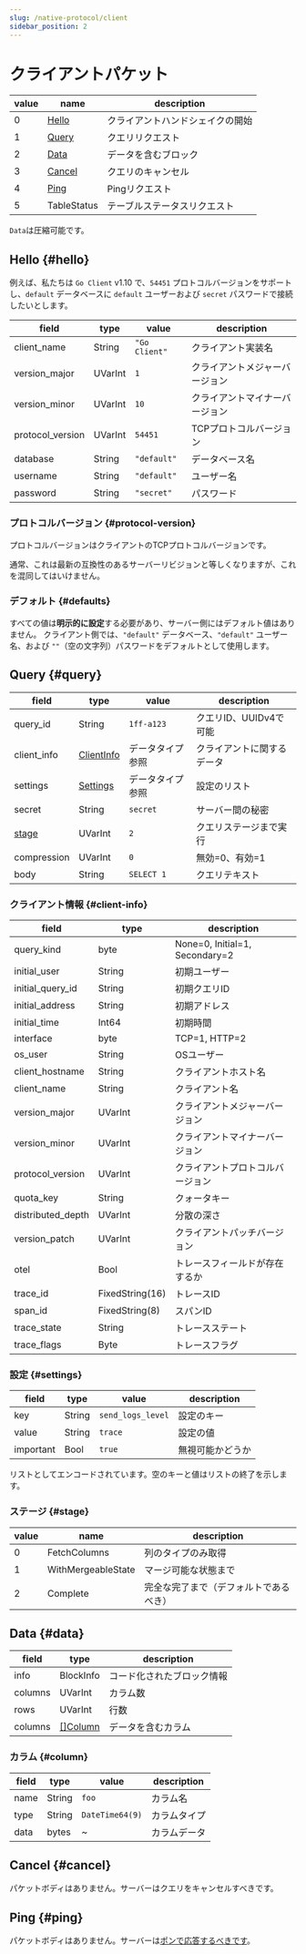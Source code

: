 ```yaml
---
slug: /native-protocol/client
sidebar_position: 2
---
```



# クライアントパケット

| value | name              | description            |
|-------|-------------------|------------------------|
| 0     | [Hello](#hello)   | クライアントハンドシェイクの開始 |
| 1     | [Query](#query)   | クエリリクエスト          |
| 2     | [Data](#data)     | データを含むブロック        |
| 3     | [Cancel](#cancel) | クエリのキャンセル           |
| 4     | [Ping](#ping)     | Pingリクエスト           |
| 5     | TableStatus       | テーブルステータスリクエスト   |

`Data`は圧縮可能です。

## Hello {#hello}

例えば、私たちは `Go Client` v1.10 で、`54451` プロトコルバージョンをサポートし、`default` データベースに `default` ユーザーおよび `secret` パスワードで接続したいとします。

| field            | type    | value         | description                |
|------------------|---------|---------------|----------------------------|
| client_name      | String  | `"Go Client"` | クライアント実装名       |
| version_major    | UVarInt | `1`           | クライアントメジャーバージョン       |
| version_minor    | UVarInt | `10`          | クライアントマイナーバージョン       |
| protocol_version | UVarInt | `54451`       | TCPプロトコルバージョン       |
| database         | String  | `"default"`   | データベース名              |
| username         | String  | `"default"`   | ユーザー名                   |
| password         | String  | `"secret"`    | パスワード                   |

### プロトコルバージョン {#protocol-version}

プロトコルバージョンはクライアントのTCPプロトコルバージョンです。

通常、これは最新の互換性のあるサーバーリビジョンと等しくなりますが、これを混同してはいけません。

### デフォルト {#defaults}

すべての値は**明示的に設定**する必要があり、サーバー側にはデフォルト値はありません。
クライアント側では、`"default"` データベース、`"default"` ユーザー名、および `""`（空の文字列）パスワードをデフォルトとして使用します。

## Query {#query}

| field           | type                       | value      | description               |
|-----------------|----------------------------|------------|---------------------------|
| query_id        | String                     | `1ff-a123` | クエリID、UUIDv4で可能   |
| client_info     | [ClientInfo](#client-info) | データタイプ参照   | クライアントに関するデータ         |
| settings        | [Settings](#settings)      | データタイプ参照   | 設定のリスト          |
| secret          | String                     | `secret`   | サーバー間の秘密       |
| [stage](#stage) | UVarInt                    | `2`        | クエリステージまで実行     |
| compression     | UVarInt                    | `0`        | 無効=0、有効=1     |
| body            | String                     | `SELECT 1` | クエリテキスト                |

### クライアント情報 {#client-info}

| field             | type            | description                    |
|-------------------|-----------------|--------------------------------|
| query_kind        | byte            | None=0, Initial=1, Secondary=2 |
| initial_user      | String          | 初期ユーザー                   |
| initial_query_id  | String          | 初期クエリID               |
| initial_address   | String          | 初期アドレス                |
| initial_time      | Int64           | 初期時間                   |
| interface         | byte            | TCP=1, HTTP=2                  |
| os_user           | String          | OSユーザー                        |
| client_hostname   | String          | クライアントホスト名                |
| client_name       | String          | クライアント名                    |
| version_major     | UVarInt         | クライアントメジャーバージョン           |
| version_minor     | UVarInt         | クライアントマイナーバージョン           |
| protocol_version  | UVarInt         | クライアントプロトコルバージョン        |
| quota_key         | String          | クォータキー                      |
| distributed_depth | UVarInt         | 分散の深さ              |
| version_patch     | UVarInt         | クライアントパッチバージョン           |
| otel              | Bool            | トレースフィールドが存在するか       |
| trace_id          | FixedString(16) | トレースID                       |
| span_id           | FixedString(8)  | スパンID                        |
| trace_state       | String          | トレースステート                  |
| trace_flags       | Byte            | トレースフラグ                  |


### 設定 {#settings}

| field     | type   | value             | description           |
|-----------|--------|-------------------|-----------------------|
| key       | String | `send_logs_level` | 設定のキー        |
| value     | String | `trace`           | 設定の値      |
| important | Bool   | `true`            | 無視可能かどうか |

リストとしてエンコードされています。空のキーと値はリストの終了を示します。

### ステージ {#stage}

| value | name               | description                                 |
|-------|--------------------|---------------------------------------------|
| 0     | FetchColumns       | 列のタイプのみ取得                     |
| 1     | WithMergeableState | マージ可能な状態まで                       |
| 2     | Complete           | 完全な完了まで（デフォルトであるべき） |


## Data {#data}

| field   | type                | description        |
|---------|---------------------|--------------------|
| info    | BlockInfo           | コード化されたブロック情報 |
| columns | UVarInt             | カラム数      |
| rows    | UVarInt             | 行数         |
| columns | [[]Column](#column) | データを含むカラム  |

### カラム {#column}

| field | type   | value           | description |
|-------|--------|-----------------|-------------|
| name  | String | `foo`           | カラム名 |
| type  | String | `DateTime64(9)` | カラムタイプ |
| data  | bytes  | ~               | カラムデータ |

## Cancel {#cancel}

パケットボディはありません。サーバーはクエリをキャンセルすべきです。

## Ping {#ping}

パケットボディはありません。サーバーは[ポンで応答するべきです](./server.md#pong)。

